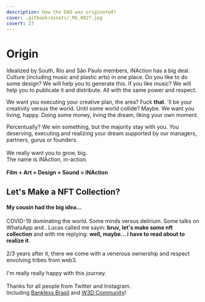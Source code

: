 ```yaml
---
description: How the DAO was originated?
cover: .gitbook/assets/_MG_0027.jpg
coverY: 27
---
```


# Origin

Idealized by South, Rio and São Paulo members, iNAction has a big deal. Culture (including music and plastic arts) in one place. Do you like to do some design? We will help you to generate this. If you like music? We will help you to publicate it and distribute. All with the same power and respect.&#x20;

We want you executing your creative plan, the area? Fuck **that**. 'll be your creativity versus the world. Until some world collide? Maybe. We want you living, happy. Doing some money, living the dream, liking your own moment.

Percentually? We win something, but the majority stay with you. You deserving, executing and realizing your dream supported by our managers, partners, gurus or founders.\
\
We really want you to grow, big. \
The name is iNAction, in-action.\
\
**Film + Art + Design + Sound = iNAction**

## Let's Make a NFT Collection?

#### My cousin had the big idea...

COVID-19 dominating the world. Some minds versus delirium. Some talks on WhatsApp and.. Lucas called me sayin: **bruv, let's make some nft collection** and with me replying: **well, maybe... i have to read about to realize it**. \
\
2/3 years after it, there we come with a venerous ownership and respect envolving tribes from web3. \
\
I'm really really happy with this journey. \
\
Thanks for all people from Twitter and Instagram.\
Including [Bankless Brasil](https://banklessbr.com) and [W3D Community](https://web3dev.com.br/)!
